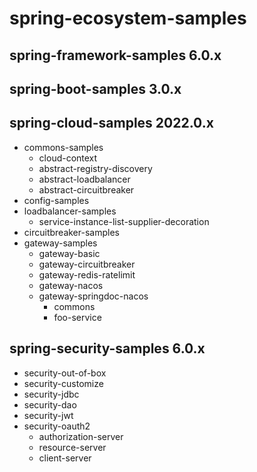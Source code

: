 # spring-ecosystem-samples

## spring-framework-samples 6.0.x

## spring-boot-samples 3.0.x

## spring-cloud-samples 2022.0.x
 * commons-samples
   * cloud-context
   * abstract-registry-discovery
   * abstract-loadbalancer
   * abstract-circuitbreaker
 * config-samples
 * loadbalancer-samples
   * service-instance-list-supplier-decoration
 * circuitbreaker-samples
 * gateway-samples
   * gateway-basic
   * gateway-circuitbreaker
   * gateway-redis-ratelimit
   * gateway-nacos
   * gateway-springdoc-nacos
     * commons
     * foo-service

## spring-security-samples 6.0.x
  * security-out-of-box
  * security-customize
  * security-jdbc
  * security-dao
  * security-jwt
  * security-oauth2
    * authorization-server
    * resource-server
    * client-server
